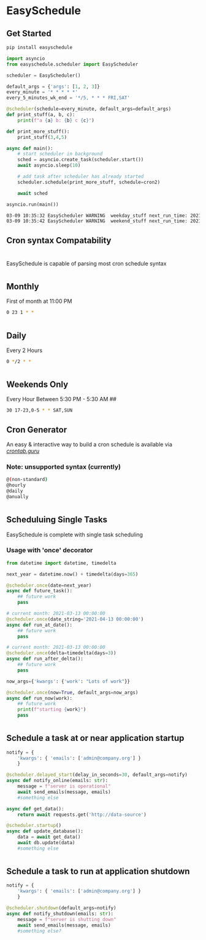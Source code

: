 # EasySchedule

## Get Started
```bash
pip install easyschedule
```

```python
import asyncio
from easyschedule.scheduler import EasyScheduler

scheduler = EasyScheduler()

default_args = {'args': [1, 2, 3]}
every_minute = '* * * * *'
every_5_minutes_wk_end = '*/5, * * * FRI,SAT'

@scheduler(schedule=every_minute, default_args=default_args)
def print_stuff(a, b, c):
    print(f"a {a} b: {b} c {c}")

def print_more_stuff():
    print_stuff(3,4,5)

async def main():
    # start scheduler in background
    sched = asyncio.create_task(scheduler.start())
    await asyncio.sleep(10)

    # add task after scheduler has already started
    scheduler.schedule(print_more_stuff, schedule=cron2)

    await sched

asyncio.run(main())
```
```bash
03-09 10:35:32 EasyScheduler WARNING  weekday_stuff next_run_time: 2021-03-09 10:36:00.843493
03-09 10:35:42 EasyScheduler WARNING  weekend_stuff next_run_time: 2021-03-13 00:31:00.853770
```
## Cron syntax Compatability
#
EasySchedule is capable of parsing most cron schedule syntax

#
## Monthly
First of month at 11:00 PM
```bash
0 23 1 * *
```
#

## Daily
Every 2 Hours
```bash
0 */2 * *
```
#

## Weekends Only 
Every Hour Between 5:30 PM  - 5:30 AM ##
```bash
30 17-23,0-5 * * SAT,SUN
```
## Cron Generator
An easy & interactive way to build a cron schedule is available via <em>[crontab.guru](https://crontab.guru/) </em>

### Note: unsupported syntax (currently)
```bash
@(non-standard) 
@hourly
@daily 
@anually
```

#
## Scheduluing Single Tasks
EasySchedule is complete with single task scheduling

### Usage with 'once' decorator
```python
from datetime import datetime, timedelta

next_year = datetime.now() + timedelta(days=365)

@scheduler.once(date=next_year)
async def future_task():
    ## future work
    pass

# current month: 2021-03-13 00:00:00
@scheduler.once(date_string='2021-04-13 00:00:00')
async def run_at_date():
    ## future work
    pass

# current month: 2021-03-13 00:00:00
@scheduler.once(delta=timedelta(days=3))
async def run_after_delta():
    ## future work
    pass

now_args={'kwargs': {'work': "Lots of work"}}

@scheduler.once(now=True, default_args=now_args)
async def run_now(work):
    ## future work
    print(f"starting {work}")
    pass
```
#
## Schedule a task at or near application startup
```python
notify = {
    'kwargs': { 'emails': ['admin@company.org'] }
    }

@scheduler.delayed_start(delay_in_seconds=30, default_args=notify)
async def notify_online(emails: str):
    message = f"server is operational"
    await send_emails(message, emails)
    #something else

async def get_data():
    return await requests.get('http://data-source')

@scheduler.startup()
async def update_database():
    data = await get_data()
    await db.update(data)
    #something else
```
#
## Schedule a task to run at application shutdown
```python
notify = {
    'kwargs': { 'emails': ['admin@company.org'] }
    }

@scheduler.shutdown(default_args=notify)
async def notify_shutdown(emails: str):
    message = f"server is shutting down"
    await send_emails(message, emails)
    #something else?
```